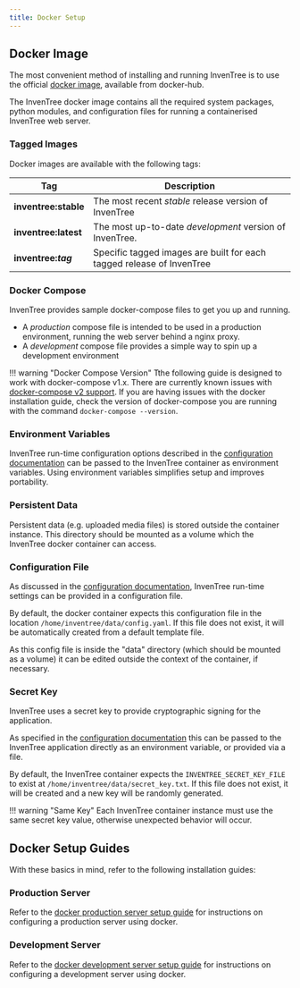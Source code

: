 ```yaml
---
title: Docker Setup
---
```


## Docker Image

The most convenient method of installing and running InvenTree is to use the official [docker image](https://hub.docker.com/r/inventree/inventree), available from docker-hub.

The InvenTree docker image contains all the required system packages, python modules, and configuration files for running a containerised InvenTree web server.

### Tagged Images

Docker images are available with the following tags:

| Tag | Description |
| --- | --- |
| **inventree:stable** | The most recent *stable* release version of InvenTree |
| **inventree:latest** | The most up-to-date *development* version of InvenTree. |
| **inventree:_tag_** | Specific tagged images are built for each tagged release of InvenTree |

### Docker Compose

InvenTree provides sample docker-compose files to get you up and running.

- A *production* compose file is intended to be used in a production environment, running the web server behind a nginx proxy.
- A *development* compose file provides a simple way to spin up a development environment

!!! warning "Docker Compose Version"
    Tthe following guide is designed to work with docker-compose v1.x. There are currently known issues with [docker-compose v2 support](https://github.com/docker/compose/releases/tag/v2.0.0). If you are having issues with the docker installation guide, check the version of docker-compose you are running with the command `docker-compose --version`. 

### Environment Variables

InvenTree run-time configuration options described in the [configuration documentation](./config.md) can be passed to the InvenTree container as environment variables. Using environment variables simplifies setup and improves portability.

### Persistent Data

Persistent data (e.g. uploaded media files) is stored outside the container instance. This directory should be mounted as a volume which the InvenTree docker container can access.

### Configuration File

As discussed in the [configuration documentation](./config.md), InvenTree run-time settings can be provided in a configuration file.

By default, the docker container expects this configuration file in the location `/home/inventree/data/config.yaml`. If this file does not exist, it will be automatically created from a default template file.

As this config file is inside the "data" directory (which should be mounted as a volume) it can be edited outside the context of the container, if necessary.

### Secret Key

InvenTree uses a secret key to provide cryptographic signing for the application.

As specified in the [configuration documentation](./config.md#secret-key) this can be passed to the InvenTree application directly as an environment variable, or provided via a file.

By default, the InvenTree container expects the `INVENTREE_SECRET_KEY_FILE` to exist at `/home/inventree/data/secret_key.txt`. If this file does not exist, it will be created and a new key will be randomly generated.

!!! warning "Same Key"
    Each InvenTree container instance must use the same secret key value, otherwise unexpected behavior will occur.

## Docker Setup Guides

With these basics in mind, refer to the following installation guides:

### Production Server

Refer to the [docker production server setup guide](./docker_prod.md) for instructions on configuring a production server using docker.

### Development Server

Refer to the [docker development server setup guide](./docker_dev.md) for instructions on configuring a development server using docker.
